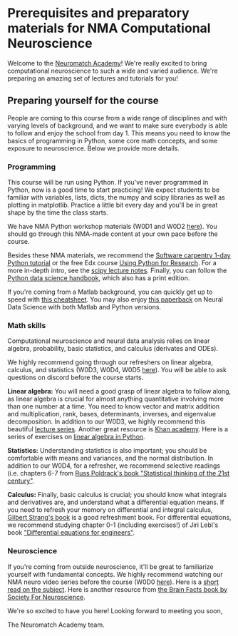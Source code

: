 # Prerequisites and preparatory materials for NMA Computational Neuroscience

Welcome to the [Neuromatch Academy](https://neuromatch.io/computational-neuroscience-course/)! We're really excited to bring computational neuroscience to such a wide and varied audience. We're preparing an amazing set of lectures and tutorials for you!

## Preparing yourself for the course

People are coming to this course from a wide range of disciplines and with varying levels of background, and we want to make sure everybody is able to follow and enjoy the school from day 1. This means you need to know the basics of programming in Python, some core math concepts, and some exposure to neuroscience. Below we provide more details.

### Programming

This course will be run using Python. If you've never programmed in Python, now is a good time to start practicing! We expect students to be familiar with variables, lists, dicts, the numpy and scipy libraries as well as plotting in matplotlib. Practice a little bit every day and you'll be in great shape by the time the class starts. 

We have NMA Python workshop materials (W0D1 and W0D2 [here](https://compneuro.neuromatch.io/)). You should go through this NMA-made content at your own pace before the course.  

Besides these NMA materials, we recommend the [Software carpentry 1-day Python tutorial](https://swcarpentry.github.io/python-novice-inflammation/) or the free Edx course [Using Python for Research](https://www.edx.org/course/using-python-for-research). For a more in-depth intro, see the [scipy lecture notes](https://scipy-lectures.org/). Finally, you can follow the [Python data science handbook](https://jakevdp.github.io/PythonDataScienceHandbook/), which also has a print edition. 

If you're coming from a Matlab background, you can quickly get up to speed with [this cheatsheet](https://cheatsheets.quantecon.org/). You may also enjoy [this paperback](https://www.worldcat.org/title/neural-data-science-a-primer-with-matlab-and-python/oclc/973932708) on Neural Data Science with both Matlab and Python versions.

### Math skills

Computational neuroscience and neural data analysis relies on linear algebra, probability, basic statistics, and calculus (derivates and ODEs).

We highly recommend going through our refreshers on linear algebra, calculus, and statistics (W0D3, W0D4, W0D5 [here](https://compneuro.neuromatch.io/)). You will be able to ask questions on discord before the course starts. 

**Linear algebra:** You will need a good grasp of linear algebra to follow along, as linear algebra is crucial for almost anything quantitative involving more than one number at a time. You need to know vector and matrix addition and multiplication, rank, bases, determinants, inverses, and eigenvalue decomposition. In addition to our W0D3, we highly recommend this beautiful [lecture series](https://www.youtube.com/playlist?list=PLZHQObOWTQDPD3MizzM2xVFitgF8hE_ab). Another great resource is [Khan academy](https://www.khanacademy.org/math/linear-algebra/vectors-and-spaces/vectors/v/vector-introduction-linear-algebra).  Here is a series of exercises on [linear algebra in Python](https://www.w3resource.com/python-exercises/numpy/linear-algebra/index.php).

**Statistics:** Understanding statistics is also important; you should be comfortable with means and variances, and the normal distribution. In addition to our W0D4, for a refresher, we recommend selective readings (i.e. chapters 6-7 from [Russ Poldrack's book "Statistical thinking of the 21st century"](https://statsthinking21.github.io/statsthinking21-core-site/).

**Calculus:** Finally, basic calculus is crucial; you should know what integrals and derivatives are, and understand what a differential equation means. If you need to refresh your memory on differential and integral calculus, [Gilbert Strang's book](https://ocw.mit.edu/ans7870/resources/Strang/Edited/Calculus/Calculus.pdf) is a good refreshment book. For differential equations, we recommend studying chapter 0-1 (including exercises!) of Jiri Lebl's book ["Differential equations for engineers"](https://www.jirka.org/diffyqs/).

### Neuroscience

If you're coming from outside neuroscience, it'll be great to familiarize yourself with fundamental concepts. We highly recommend watching our NMA neuro video series before the course (W0D0 [here](https://compneuro.neuromatch.io/)). Here is a [short read on the subject](https://www.bna.org.uk/static/uploads/resources/BNA_English.pdf). Here is another resource from [the Brain Facts book by Society For Neuroscience](https://www.brainfacts.org/the-brain-facts-book).

We're so excited to have you here! Looking forward to meeting you soon,

The Neuromatch Academy team.